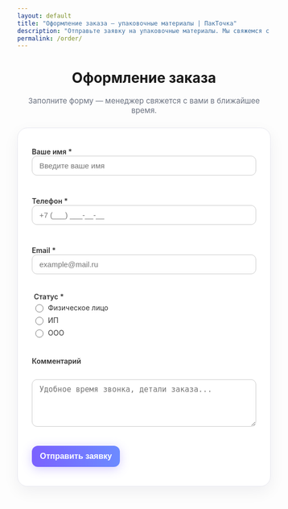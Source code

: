 ```yaml
---
layout: default
title: "Оформление заказа — упаковочные материалы | ПакТочка"
description: "Отправьте заявку на упаковочные материалы. Мы свяжемся с вами, уточним детали и выставим счёт."
permalink: /order/
---
```


<div class="order-header">
  <h1>Оформление заказа</h1>
  <p class="lead-muted">Заполните форму — менеджер свяжется с вами в ближайшее время.</p>
</div>

<form action="https://formcarry.com/s/N7tSL3Gk8ZW" method="POST" class="formcarry-form" novalidate>
  <!-- ВАЖНО: редирект для Formcarry -->
  <input type="hidden" name="_next" value="https://packtochka.ru/spasibo/">

  <label>Ваше имя *</label>
  <input type="text" name="name" placeholder="Введите ваше имя" required>

  <label>Телефон *</label>
  <input
    type="tel"
    id="phone"
    name="phone"
    placeholder="+7 (___) ___-__-__"
    inputmode="tel"
    autocomplete="tel"
    required>

  <label>Email *</label>
  <input type="email" name="email" placeholder="example@mail.ru" required>

  <fieldset class="status-group">
    <legend>Статус *</legend>
    <label><input type="radio" name="status" value="Физическое лицо" required> Физическое лицо</label>
    <label><input type="radio" name="status" value="ИП"> ИП</label>
    <label><input type="radio" name="status" value="ООО"> ООО</label>
  </fieldset>

  <label>Комментарий</label>
  <textarea name="comment" rows="4" placeholder="Удобное время звонка, детали заказа..."></textarea>

  <button type="submit">Отправить заявку</button>
</form>

<!-- Мягкая маска телефона с корректной работой Backspace/Delete и курсора -->
<script>
(function () {
  const input = document.getElementById('phone');
  if (!input) return;

  // ——— вспомогательные функции ———
  const onlyDigits = (s) => (s.match(/\d/g) || []).join('');
  const digitsCountIn = (s) => (s.match(/\d/g) || []).length;

  function normalizeDigits(d) {
    // приводим к формату +7 и максимум 11 цифр
    if (d.startsWith('8')) d = '7' + d.slice(1);
    if (!d.startsWith('7')) d = '7' + d;
    return d.slice(0, 11);
  }

  function formatByDigits(d) {
    // d — строка цифр, где d[0] — '7'
    if (!d) return '';
    let out = '+7';
    if (d.length > 1) out += ' (' + d.slice(1, 4);
    if (d.length >= 4) out += ')';
    if (d.length > 4) out += ' ' + d.slice(4, 7);
    if (d.length > 7) out += '-' + d.slice(7, 9);
    if (d.length > 9) out += '-' + d.slice(9, 11);
    return out;
  }

  function caretPosForDigitIndex(formatted, digitIndex) {
    // вернуть позицию курсора так, чтобы слева было digitIndex цифр
    if (digitIndex <= 0) {
      const idx7 = formatted.indexOf('7');
      return idx7 >= 0 ? idx7 + 1 : 0;
    }
    let cnt = 0;
    for (let i = 0; i < formatted.length; i++) {
      if (/\d/.test(formatted[i])) {
        cnt++;
        if (cnt === digitIndex) return i + 1;
      }
    }
    return formatted.length;
  }

  // инициализация значения при фокусе
  input.addEventListener('focus', () => {
    if (!onlyDigits(input.value)) {
      input.value = '+7 ';
      setTimeout(() => input.setSelectionRange(input.value.length, input.value.length), 0);
    }
  });

  // ввод/редактирование: сохраняем позицию курсора «по числу цифр слева»
  input.addEventListener('input', () => {
    const sel = input.selectionStart || 0;
    const before = input.value.slice(0, sel);
    const digitIdx = digitsCountIn(before);

    let d = normalizeDigits(onlyDigits(input.value));
    const formatted = formatByDigits(d);
    input.value = formatted;

    const newPos = caretPosForDigitIndex(formatted, digitIdx);
    input.setSelectionRange(newPos, newPos);
  });

  // Backspace/Delete — удаляем именно цифру слева/справа от курсора
  input.addEventListener('keydown', (e) => {
    const key = e.key;
    if (key !== 'Backspace' && key !== 'Delete') return;

    const selStart = input.selectionStart || 0;
    const selEnd = input.selectionEnd || 0;

    let d = normalizeDigits(onlyDigits(input.value));
    let digitIdxLeft = digitsCountIn(input.value.slice(0, selStart)); // цифр слева от курсора

    // если есть выделение — удаляем соответствующие цифры диапазона
    if (selEnd > selStart) {
      const leftDigits = digitsCountIn(input.value.slice(0, selStart));
      const rightDigits = digitsCountIn(input.value.slice(0, selEnd));
      let kept = '', idx = 0;
      for (let ch of d) {
        if (idx < leftDigits || idx >= rightDigits) kept += ch;
        idx++;
      }
      d = kept;
      const formatted = formatByDigits(d);
      input.value = formatted;
      const pos = caretPosForDigitIndex(formatted, leftDigits);
      input.setSelectionRange(pos, pos);
      e.preventDefault();
      return;
    }

    if (key === 'Backspace') {
      if (digitIdxLeft > 0) {
        let kept = '';
        for (let i = 0; i < d.length; i++) if (i !== digitIdxLeft - 1) kept += d[i];
        d = kept;
        const formatted = formatByDigits(d);
        input.value = formatted;
        const pos = caretPosForDigitIndex(formatted, digitIdxLeft - 1);
        input.setSelectionRange(pos, pos);
        e.preventDefault();
      } else {
        const formatted = formatByDigits(d);
        const pos = caretPosForDigitIndex(formatted, 1);
        input.setSelectionRange(pos, pos);
        e.preventDefault();
      }
    } else if (key === 'Delete') {
      if (digitIdxLeft < d.length) {
        let kept = '';
        for (let i = 0; i < d.length; i++) if (i !== digitIdxLeft) kept += d[i];
        d = kept;
        const formatted = formatByDigits(d);
        input.value = formatted;
        const pos = caretPosForDigitIndex(formatted, digitIdxLeft);
        input.setSelectionRange(pos, pos);
        e.preventDefault();
      }
    }
  });

  // очистка при коротком вводе
  input.addEventListener('blur', () => {
    const d = onlyDigits(input.value);
    if (d.length < 11) input.value = '';
  });
})();
</script>

<style>
  .order-header { text-align: center; margin: 10px 0 25px; }
  .lead-muted { color: #6b7280; font-size: 15px; }

  .formcarry-form {
    max-width: 540px;
    margin: 0 auto 60px;
    padding: 24px 28px;
    background: #fff;
    border: 1px solid #e8e8f0;
    border-radius: 20px;
    box-shadow: 0 10px 30px rgba(20,20,43,.06);
    display: flex;
    flex-direction: column;
    gap: 14px;
  }
  .formcarry-form label { font-weight: 600; font-size: 14px; color: #333; }
  .formcarry-form input,
  .formcarry-form textarea {
    padding: 10px 14px;
    border: 1px solid #ccc;
    border-radius: 10px;
    font-size: 15px;
    outline: none;
    transition: border-color .2s, box-shadow .2s;
    width: 100%;
    box-sizing: border-box;
  }
  .formcarry-form input:focus,
  .formcarry-form textarea:focus {
    border-color: #7B61FF;
    box-shadow: 0 0 0 2px rgba(123,97,255,.15);
  }

  .status-group {
    border: none; margin-top: 8px; margin-bottom: 10px;
    display: flex; flex-direction: column; gap: 6px; padding: 0;
  }
  .status-group legend { font-weight: 600; margin-bottom: 4px; color: #333; font-size: 14px; }
  .status-group label { font-weight: 400; font-size: 14px; color: #333; display: flex; align-items: center; gap: 6px; }
  .status-group input[type="radio"] { accent-color: #7B61FF; width: 16px; height: 16px; }

  .formcarry-form button {
    margin-top: 10px; padding: 12px 16px; font-size: 16px; font-weight: 600; color: #fff;
    border: none; border-radius: 12px; cursor: pointer;
    background: linear-gradient(90deg, #7B61FF 0%, #6C8BFF 100%);
    box-shadow: 0 4px 20px rgba(123,97,255,.3);
    transition: opacity .2s;
  }
  .formcarry-form button:hover { opacity: 0.9; }

  @media (max-width: 640px) {
    .formcarry-form { margin: 0 10px 40px; padding: 20px; }
  }
</style>
